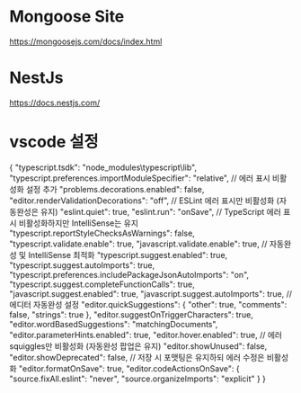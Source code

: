 # Mongoose Site
https://mongoosejs.com/docs/index.html

# NestJs 
https://docs.nestjs.com/

# vscode 설정
{
  "typescript.tsdk": "node_modules\\typescript\\lib",
  "typescript.preferences.importModuleSpecifier": "relative",
  // 에러 표시 비활성화 설정 추가
  "problems.decorations.enabled": false,
  "editor.renderValidationDecorations": "off",
  // ESLint 에러 표시만 비활성화 (자동완성은 유지)
  "eslint.quiet": true,
  "eslint.run": "onSave",
  // TypeScript 에러 표시 비활성화하지만 IntelliSense는 유지
  "typescript.reportStyleChecksAsWarnings": false,
  "typescript.validate.enable": true,
  "javascript.validate.enable": true,
  // 자동완성 및 IntelliSense 최적화
  "typescript.suggest.enabled": true,
  "typescript.suggest.autoImports": true,
  "typescript.preferences.includePackageJsonAutoImports": "on",
  "typescript.suggest.completeFunctionCalls": true,
  "javascript.suggest.enabled": true,
  "javascript.suggest.autoImports": true,
  // 에디터 자동완성 설정
  "editor.quickSuggestions": {
    "other": true,
    "comments": false,
    "strings": true
  },
  "editor.suggestOnTriggerCharacters": true,
  "editor.wordBasedSuggestions": "matchingDocuments",
  "editor.parameterHints.enabled": true,
  "editor.hover.enabled": true,
  // 에러 squiggles만 비활성화 (자동완성 팝업은 유지)
  "editor.showUnused": false,
  "editor.showDeprecated": false,
  // 저장 시 포맷팅은 유지하되 에러 수정은 비활성화
  "editor.formatOnSave": true,
  "editor.codeActionsOnSave": {
    "source.fixAll.eslint": "never",
    "source.organizeImports": "explicit"
  }
}